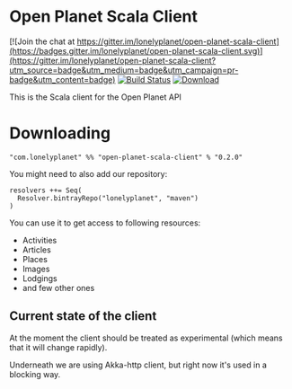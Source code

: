 Open Planet Scala Client
================
[![Join the chat at https://gitter.im/lonelyplanet/open-planet-scala-client](https://badges.gitter.im/lonelyplanet/open-planet-scala-client.svg)](https://gitter.im/lonelyplanet/open-planet-scala-client?utm_source=badge&utm_medium=badge&utm_campaign=pr-badge&utm_content=badge)
[![Build Status](https://travis-ci.org/lonelyplanet/open-planet-scala-client.svg?branch=master)](https://travis-ci.org/lonelyplanet/open-planet-scala-client)
[![Download](https://api.bintray.com/packages/lonelyplanet/maven/open-planet-scala-client/images/download.svg) ](https://bintray.com/lonelyplanet/maven/open-planet-scala-client/_latestVersion)

This is the Scala client for the Open Planet API

# Downloading

    "com.lonelyplanet" %% "open-planet-scala-client" % "0.2.0"


You might need to also add our repository:

```
resolvers ++= Seq(
  Resolver.bintrayRepo("lonelyplanet", "maven")
)
```

You can use it to get access to following resources:
* Activities
* Articles
* Places
* Images
* Lodgings
* and few other ones

## Current state of the client

At the moment the client should be treated as experimental (which means that it will change rapidly).

Underneath we are using Akka-http client, but right now it's used in a blocking way. 